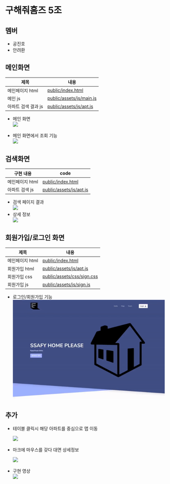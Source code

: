 # 구해줘홈즈 5조

## 멤버

- 공진호
- 안려환

## 메인화면

| 제목                | 내용                                                                                                                                                         |
| ------------------- | ------------------------------------------------------------------------------------------------------------------------------------------------------------ |
| 메인페이지 html     | [public/index.html](https://lab.ssafy.com/s08/a19/06_whereismyhome_front/pair05_ahnryeohwan_kongjinho/-/blob/main/templated/public/index.html)               |
| 메인 js             | [public/assets/js/main.js](https://lab.ssafy.com/s08/a19/06_whereismyhome_front/pair05_ahnryeohwan_kongjinho/-/blob/main/templated/public/assets/js/main.js) |
| 아파트 검색 결과 js | [public/assets/js/apt.js](https://lab.ssafy.com/s08/a19/06_whereismyhome_front/pair05_ahnryeohwan_kongjinho/-/blob/main/templated/public/assets/js/apt.js)   |

- 메인 화면  
  <img src="https://user-images.githubusercontent.com/62232531/188873885-4382ec3e-ab1b-42dd-b698-61d5dee6f40e.png">

- 메인 화면에서 조회 기능  
  <img src="https://user-images.githubusercontent.com/62232531/188876200-a9e4c44b-4457-40b2-882e-8f3469a079ea.gif">

## 검색화면

| 구현 내용       | code                                                                                                                                                       |
| --------------- | ---------------------------------------------------------------------------------------------------------------------------------------------------------- |
| 메인페이지 html | [public/index.html](https://lab.ssafy.com/s08/a19/06_whereismyhome_front/pair05_ahnryeohwan_kongjinho/-/blob/main/templated/public/index.html)             |
| 아파트 검색 js  | [public/assets/js/apt.js](https://lab.ssafy.com/s08/a19/06_whereismyhome_front/pair05_ahnryeohwan_kongjinho/-/blob/main/templated/public/assets/js/apt.js) |

- 검색 페이지 결과  
  <img src="https://user-images.githubusercontent.com/62232531/188877823-a5f34d12-ab05-4610-9209-e1e7464a104e.png">
- 상세 정보  
  <img src="https://user-images.githubusercontent.com/62232531/188878037-c78e5e02-0c22-4d99-8231-463189a50417.png">

## 회원가입/로그인 화면

| 제목                | 내용                                                                                                                                                         |
| ------------------- | ------------------------------------------------------------------------------------------------------------------------------------------------------------ |
| 메인페이지 html     | [public/index.html](https://lab.ssafy.com/s08/a19/06_whereismyhome_front/pair05_ahnryeohwan_kongjinho/-/blob/main/templated/public/index.html)                |
| 회원가입 html       | [public/assets/js/apt.js](https://lab.ssafy.com/s08/a19/06_whereismyhome_front/pair05_ahnryeohwan_kongjinho/-/blob/main/templated/signup.html)                |
| 회원가입 css        | [public/assets/css/sign.css](https://lab.ssafy.com/s08/a19/06_whereismyhome_front/pair05_ahnryeohwan_kongjinho/-/tree/main/templated/public/assets/css/sign.css)|
| 회원가입 js         | [public/assets/js/sign.js](https://lab.ssafy.com/s08/a19/06_whereismyhome_front/pair05_ahnryeohwan_kongjinho/-/blob/main/templated/public/assets/js/sign.js)   |

- 로그인/회원가입 기능
 <br><img src="https://github.com/ressafy/Backbone_RyeoRyeo/blob/main/HW/img/signin_up.gif?raw=true">

## 추가

- 테이블 클릭시 해당 아파트를 중심으로 맵 이동

  <img src="https://user-images.githubusercontent.com/62232531/188882059-9000d48e-3944-4865-89e7-acf7104751a0.gif">

- 마크에 마우스를 갖다 대면 상세정보

  <img src="https://user-images.githubusercontent.com/62232531/188878423-fc09afd6-5631-4c5a-904d-f6bbfaa6e816.png">

- 구현 영상  
  <img src="https://user-images.githubusercontent.com/62232531/188877564-9daba0b2-f939-465e-bd2d-86f799398f2e.gif">
